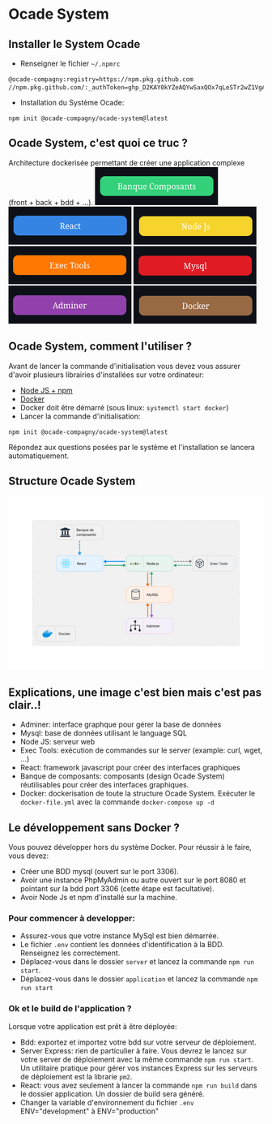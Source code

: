 # Ocade System

## Installer le System Ocade 
* Renseigner le fichier `~/.npmrc`
```
@ocade-compagny:registry=https://npm.pkg.github.com
//npm.pkg.github.com/:_authToken=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
```
* Installation du Système Ocade:
```
npm init @ocade-compagny/ocade-system@latest
```


## Ocade System, c'est quoi ce truc ?
Architecture dockerisée permettant de créer une application complexe (front + back + bdd + ...).
![Banque de Composants](./readme/composants.png)
![React](./readme/react.png)
![Node Js](./readme/nodejs.png)
![Exec Tools](./readme/exectools.png)
![Mysql](./readme/mysql.png)
![Adminer](./readme/adminer.png)
![Docker](./readme/docker.png)


## Ocade System, comment l'utiliser ?
Avant de lancer la commande d'initialisation vous devez vous assurer d'avoir plusieurs librairies d'installées sur votre ordinateur:
* [Node JS + npm](https://nodejs.org/en/)
* [Docker](https://docs.docker.com/engine/install/)
* Docker doit être démarré (sous linux: `systemctl start docker`)
* Lancer la commande d'initialisation:
```
npm init @ocade-compagny/ocade-system@latest
```
Répondez aux questions posées par le système et l'installation se lancera automatiquement.

## Structure Ocade System
![Schema Ocade Système](./readme/ocade-system.svg)

## Explications, une image c'est bien mais c'est pas clair..!
* Adminer: interface graphque pour gérer la base de données
* Mysql: base de données utilisant le language SQL
* Node JS: serveur web
* Exec Tools: exécution de commandes sur le server (example: curl, wget, ...)
* React: framework javascript pour créer des interfaces graphiques
* Banque de composants: composants (design Ocade System) réutilisables pour créer des interfaces graphiques.
* Docker: dockerisation de toute la structure Ocade System. Exécuter le `docker-file.yml` avec la commande `docker-compose up -d`

## Le développement sans Docker ?
Vous pouvez développer hors du système Docker. Pour réussir à le faire, vous devez:
* Créer une BDD mysql (ouvert sur le port 3306).
* Avoir une instance PhpMyAdmin ou autre ouvert sur le port 8080 et pointant sur la bdd port 3306 (cette étape est facultative).
* Avoir Node Js et npm d'installé sur la machine.

### Pour commencer à developper:
* Assurez-vous que votre instance MySql est bien démarrée.
* Le fichier `.env` contient les données d'identification à la BDD. Renseignez les correctement.
* Déplacez-vous dans le dossier `server` et lancez la commande `npm run start`.
* Déplacez-vous dans le dossier `application` et lancez la commande `npm run start`

### Ok et le build de l'application ?
Lorsque votre application est prêt à être déployée:
* Bdd: exportez et importez votre bdd sur votre serveur de déploiement.
* Server Express: rien de particulier à faire. Vous devrez le lancez sur votre server de déploiement avec la même commande `npm run start`. Un utilitaire pratique pour gérer vos instances Express sur les serveurs de déploiement est la librarie `pm2`.
* React: vous avez seulement à lancer la commande `npm run build` dans le dossier application. Un dossier de build sera généré.
* Changer la variable d'environnement du fichier `.env`  ENV="development" à  ENV="production"